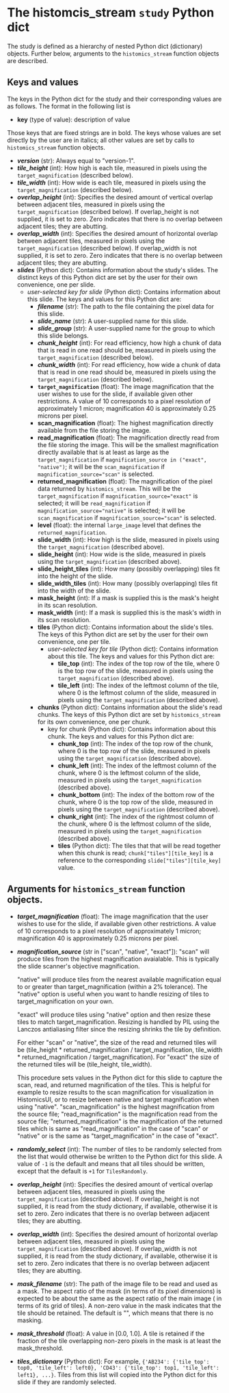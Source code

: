 # The histomcis_stream `study` Python dict

The study is defined as a hierarchy of nested Python dict (dictionary) objects.  Further below, arguments to the `histomics_stream` function objects are described.

## Keys and values
The keys in the Python dict for the study and their corresponding values are as follows.  The format in the following list is
+ **key** (type of value): description of value

Those keys that are fixed strings are in bold.  The keys whose values are set directly by the user are in italics; all other values are set by calls to `histomics_stream` function objects.

+ ***version*** (str):
  Always equal to "version-1".
+ ***tile_height*** (int):
  How high is each tile, measured in pixels using the `target_magnification` (described below).
+ ***tile_width*** (int):
  How wide is each tile, measured in pixels using the `target_magnification` (described below).
+ ***overlap_height*** (int):
  Specifies the desired amount of vertical overlap between adjacent tiles, measured in pixels using the `target_magnification` (described below).  If overlap_height is not supplied, it is set to zero.  Zero indicates that there is no overlap between adjacent tiles; they are abutting.
+ ***overlap_width*** (int):
  Specifies the desired amount of horizontal overlap between adjacent tiles, measured in pixels using the `target_magnification` (described below).  If overlap_width is not supplied, it is set to zero.  Zero indicates that there is no overlap between adjacent tiles; they are abutting.
+ ***slides*** (Python dict):
  Contains information about the study's slides.  The distinct keys of this Python dict are set by the user for their own convenience, one per slide.
  + *user-selected key for slide* (Python dict):
    Contains information about this slide.  The keys and values for this Python dict are:
    + ***filename*** (str):
      The path to the file containing the pixel data for this slide.
    + ***slide_name*** (str):
      A user-supplied name for this slide.
    + ***slide_group*** (str):
      A user-supplied name for the group to which this slide belongs.
    + ***chunk_height*** (int):
      For read efficiency, how high a chunk of data that is read in one read should be, measured in pixels using the `target_magnification` (described below).
    + ***chunk_width*** (int):
      For read efficiency, how wide a chunk of data that is read in one read should be, measured in pixels using the `target_magnification` (described below).
    + **`target_magnification`** (float):
      The image magnification that the user wishes to use for the slide, if available given other restrictions.  A value of 10 corresponds to a pixel resolution of approximately 1 micron; magnification 40 is approximately 0.25 microns per pixel.
    + **scan_magnification** (float):
      The highest magnification directly available from the file storing the image.
    + **read_magnification** (float):
      The magnification directly read from the file storing the image.  This will be the smallest magnification directly available that is at least as large as the `target_magnification` if `magnification_source in ("exact", "native")`; it will be the `scan_magnification` if `magnification_source="scan"` is selected.
    + **returned_magnification** (float):
      The magnification of the pixel data returned by `histomics_stream`.  This will be the `target_magnification` if `magnification_source="exact"` is selected; it will be `read_magnification` if `magnification_source="native"` is selected; it will be `scan_magnification` if `magnification_source="scan"` is selected.
    + **level** (float):
      the internal `large_image` level that defines the `returned_magnification`.
    + **slide_width** (int):
      How high is the slide, measured in pixels using the `target_magnification` (described above).
    + **slide_height** (int):
      How wide is the slide, measured in pixels using the `target_magnification` (described above).
    + **slide_height_tiles** (int):
      How many (possibly overlapping) tiles fit into the height of the slide.
    + **slide_width_tiles** (int):
      How many (possibly overlapping) tiles fit into the width of the slide.
    + **mask_height** (int):
      If a mask is supplied this is the mask's height in its scan resolution.
    + **mask_width** (int):
      If a mask is supplied this is the mask's width in its scan resolution.
    + **tiles** (Python dict):
      Contains information about the slide's tiles.  The keys of this Python dict are set by the user for their own convenience, one per tile.
      + *user-selected key for tile* (Python dict):
        Contains information about this tile.  The keys and values for this Python dict are:
        + **tile_top** (int):
          The index of the top row of the tile, where 0 is the top row of the slide, measured in pixels using the `target_magnification` (described above).
        + **tile_left** (int):
          The index of the leftmost column of the tile, where 0 is the leftmost column of the slide, measured in pixels using the `target_magnification` (described above).
    + **chunks** (Python dict):
      Contains information about the slide's read chunks.  The keys of this Python dict are set by `histomics_stream` for its own convenience, one per chunk.
      + key for chunk (Python dict):
        Contains information about this chunk.  The keys and values for this Python dict are:
        + **chunk_top** (int):
          The index of the top row of the chunk, where 0 is the top row of the slide, measured in pixels using the `target_magnification` (described above).
        + **chunk_left** (int):
          The index of the leftmost column of the chunk, where 0 is the leftmost column of the slide, measured in pixels using the `target_magnification` (described above).
        + **chunk_bottom** (int):
          The index of the bottom row of the chunk, where 0 is the top row of the slide, measured in pixels using the `target_magnification` (described above).
        + **chunk_right** (int):
          The index of the rightmost column of the chunk, where 0 is the leftmost column of the slide, measured in pixels using the `target_magnification` (described above).
        + **tiles** (Python dict):
          The tiles that that will be read together when this chunk is read; `chunk["tiles"][tile_key]` is a reference to the corresponding `slide["tiles"][tile_key]` value.

## Arguments for `histomics_stream` function objects.

+ ***target_magnification*** (float):
  The image magnification that the user wishes to use for the slide, if available given other restrictions.  A value of 10 corresponds to a pixel resolution of approximately 1 micron; magnification 40 is approximately 0.25 microns per pixel.

+ ***magnification_source*** (str in ["scan", "native", "exact"]):
    "scan" will produce tiles from the highest magnification avaialable.  This is typically the slide scanner's objective magnification.

    "native" will produce tiles from the nearest available magnification equal to or greater than target_magnification (within a 2% tolerance).  The "native" option is useful when you want to handle resizing of tiles to target_magnification on your own.

    "exact" will produce tiles using "native" option and then resize these tiles to match target_magnification.  Resizing is handled by PIL using the Lanczos antialiasing filter since the resizing shrinks the tile by definition.

    For either "scan" or "native", the size of the read and returned tiles will be (tile_height * returned_magnification / target_magnification, tile_width * returned_magnification / target_magnification).  For "exact" the size of the returned tiles will be (tile_height, tile_width).

    This procedure sets values in the Python dict for this slide to capture the scan, read, and returned magnification of the tiles.  This is helpful for example to resize results to the scan magnification for visualization in HistomicsUI, or to resize between native and target magnification when using "native".  "scan_magnification" is the highest magnification from the source file; "read_magnification" is the magnification read from the source file; "returned_magnification" is the magnification of the returned tiles which is same as "read_magnification" in the case of "scan" or "native" or is the same as "target_magnification" in the case of "exact".

+ ***randomly_select*** (int):
    The number of tiles to be randomly selected from the list that would otherwise be written to the Python dict for this slide.  A value of `-1` is the default and means that all tiles should be written, except that the default is `+1` for `TilesRandomly`.

+ ***overlap_height*** (int):
    Specifies the desired amount of vertical overlap between adjacent tiles, measured in pixels using the `target_magnification` (described above).  If overlap_height is not supplied, it is read from the study dictionary, if available, otherwise it is set to zero.  Zero indicates that there is no overlap between adjacent tiles; they are abutting.

+ ***overlap_width*** (int):
     Specifies the desired amount of horizontal overlap between adjacent tiles, measured in pixels using the `target_magnification` (described above).  If overlap_width is not supplied, it is read from the study dictionary, if available, otherwise it is set to zero.  Zero indicates that there is no overlap between adjacent tiles; they are abutting.

+ ***mask_filename*** (str):
    The path of the image file to be read and used as a mask.  The aspect ratio of the mask (in terms of its pixel dimensions) is expected to be about the same as the aspect ratio of the main image ( in terms of its grid of tiles).  A non-zero value in the mask indicates that the tile should be retained.  The default is "", which means that there is no masking.

+ ***mask_threshold*** (float):
    A value in [0.0, 1.0].  A tile is retained if the fraction of the tile overlapping non-zero pixels in the mask is at least the mask_threshold.

+ ***tiles_dictionary*** (Python dict):
    For example, `{'AB234': {'tile_top': top0, 'tile_left': left0}, 'CD43': {'tile_top': top1, 'tile_left': left1}, ...}`.  Tiles from this list will copied into the Python dict for this slide if they are randomly selected.
